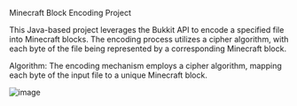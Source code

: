 Minecraft Block Encoding Project

This Java-based project leverages the Bukkit API to encode a specified file into Minecraft blocks. 
The encoding process utilizes a cipher algorithm, with each byte of the file being represented by a corresponding Minecraft block.

Algorithm:
The encoding mechanism employs a cipher algorithm, mapping each byte of the input file to a unique Minecraft block.

![image](https://github.com/isif00/Minecraft-Encoder/assets/116845247/28a2adfe-d22a-43ba-8b0f-e3e724231afe)
